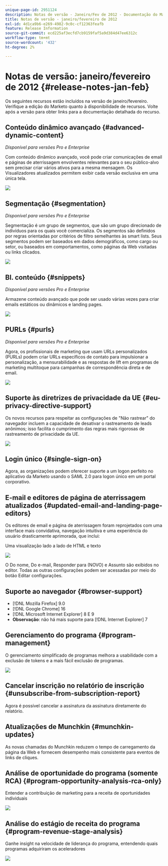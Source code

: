 ```yaml
---
unique-page-id: 2951124
description: Notas de versão - Janeiro/Fev de 2012 - Documentação do Marketo - Documentação do produto
title: Notas de versão - janeiro/fevereiro de 2012
exl-id: 4d1ca9b6-e269-4982-9c0c-cf12363feafb
feature: Release Information
source-git-commit: ecd225af3ecfd7cb9159faf5a9d384d47ee6312c
workflow-type: tm+mt
source-wordcount: '432'
ht-degree: 2%

---
```


# Notas de versão: janeiro/fevereiro de 2012 {#release-notes-jan-feb}

Os seguintes recursos estão incluídos na versão de janeiro/fevereiro. Verifique a edição do Marketo quanto à disponibilidade de recursos. Volte após a versão para obter links para a documentação detalhada do recurso.

## Conteúdo dinâmico avançado {#advanced-dynamic-content}

_Disponível para versões Pro e Enterprise_

Com conteúdo dinâmico avançado, você pode criar comunicações de email e páginas de aterrissagem envolventes relevantes para o seu público-alvo sem precisar criar vários ativos para a mesma mensagem. Os Visualizadores atualizados permitem exibir cada versão exclusiva em uma única tela.

![](assets/image2014-9-23-9-3a50-3a27.png)

## Segmentação  {#segmentation}

_Disponível para versões Pro e Enterprise_

Segmentação é um grupo de segmentos, que são um grupo direcionado de indivíduos para os quais você comercializa. Os segmentos são definidos por regras orientadas por critérios de filtro semelhantes às smart lists. Seus segmentos podem ser baseados em dados demográficos, como cargo ou setor, ou baseados em comportamentos, como páginas da Web visitadas ou links clicados.

![](assets/image2014-9-23-9-3a50-3a42.png)

## Bl. conteúdo {#snippets}

_Disponível para versões Pro e Enterprise_

Armazene conteúdo avançado que pode ser usado várias vezes para criar emails estáticos ou dinâmicos e landing pages.

![](assets/image2014-9-23-9-3a50-3a58.png)

## PURLs {#purls}

_Disponível para versões Pro e Enterprise_

Agora, os profissionais de marketing que usam URLs personalizados (PURLs) podem criar URLs específicos de contato para impulsionar a personalização, a mensurabilidade e as respostas de lift em programas de marketing multitoque para campanhas de correspondência direta e de email.

![](assets/image2014-9-23-9-3a51-3a11.png)

## Suporte às diretrizes de privacidade da UE {#eu-privacy-directive-support}

Os novos recursos para respeitar as configurações de &quot;Não rastrear&quot; do navegador incluem a capacidade de desativar o rastreamento de leads anônimos; isso facilita o cumprimento das regras mais rigorosas de rastreamento de privacidade da UE.

![](assets/image2014-9-23-9-3a51-3a32.png)

## Login único {#single-sign-on}

Agora, as organizações podem oferecer suporte a um logon perfeito no aplicativo da Marketo usando o SAML 2.0 para logon único em um portal corporativo.

## E-mail e editores de página de aterrissagem atualizados {#updated-email-and-landing-page-editors}

Os editores de email e página de aterrissagem foram reprojetados com uma interface mais convidativa, navegação intuitiva e uma experiência do usuário drasticamente aprimorada, que inclui:

Uma visualização lado a lado de HTML e texto

![](assets/image2014-9-23-9-3a51-3a54.png)

O Do nome, Do e-mail, Responder para (NOVO) e Assunto são exibidos no editor. Todas as outras configurações podem ser acessadas por meio do botão Editar configurações.

## Suporte ao navegador {#browser-support}

* [!DNL Mozilla Firefox] 9.0
* [!DNL Google Chrome] 16
* [!DNL Microsoft Internet Explorer] 8 E 9
* **Observação**: não há mais suporte para [!DNL Internet Explorer] 7

## Gerenciamento do programa {#program-management}

O gerenciamento simplificado de programas melhora a usabilidade com a exclusão de tokens e a mais fácil exclusão de programas.

![](assets/image2014-9-23-9-3a52-3a11.png)

## Cancelar inscrição no relatório de inscrição {#unsubscribe-from-subscription-report}

Agora é possível cancelar a assinatura da assinatura diretamente do relatório.

## Atualizações de Munchkin {#munchkin-updates}

As novas chamadas do Munchkin reduzem o tempo de carregamento da página da Web e fornecem desempenho mais consistente para eventos de links de cliques.

## Análise de oportunidade do programa (somente RCA) {#program-opportunity-analysis-rca-only}

Entender a contribuição de marketing para a receita de oportunidades individuais

![](assets/image2014-9-23-9-3a52-3a30.png)

## Análise do estágio de receita do programa {#program-revenue-stage-analysis}

Ganhe insight na velocidade de liderança do programa, entendendo quais programas adquiriram os aceleradores

![](assets/image2014-9-23-9-3a52-3a47.png)
